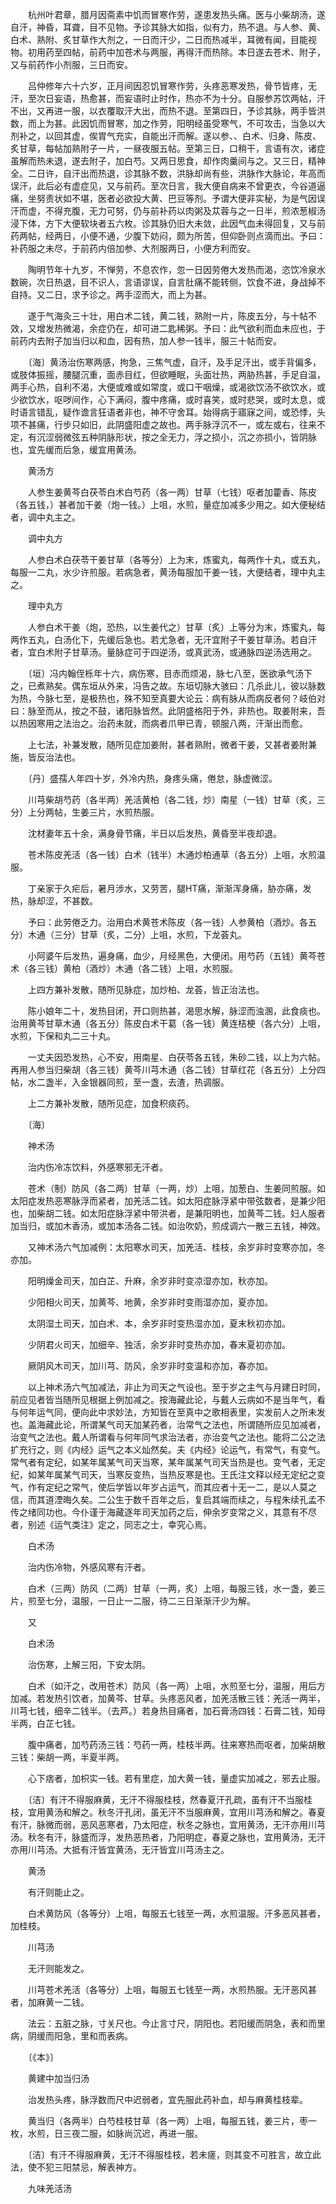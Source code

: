 <!-- { "loadSidebar": true } -->
　　杭州叶君章，腊月因斋素中饥而冒寒作劳，遂患发热头痛。医与小柴胡汤，遂自汗，神昏，耳聋，目不见物。予诊其脉大如指，似有力，热不退。与人参、黄、白术、熟附、炙甘草作大剂之，一日而汗少，二日而热减半，耳微有闻，目能视物。初用药至四帖，前药中加苍术与两服，再得汗而热除。本日遂去苍术、附子，又与前药作小剂服，三日而安。

　　吕仲修年六十六岁，正月间因忍饥冒寒作劳，头疼恶寒发热，骨节皆疼，无汗，至次日妄语，热愈甚，而妄语时止时作，热亦不为十分。自服参苏饮两帖，汗不出，又再进一服，以衣覆取汗大出，而热不退。至第四日，予诊其脉，两手皆洪数，而上为甚。此因饥而冒寒，加之作劳，阳明经虽受寒气，不可攻击，当急以大剂补之，以回其虚，俟胃气充实，自能出汗而解。遂以参、、白术、归身、陈皮、炙甘草，每帖加熟附子一片，一昼夜服五帖。至第三日，口稍干，言语有次，诸症虽解而热未退，遂去附子，加白芍。又两日思食，却作肉羹间与之。又三日，精神全。二日许，自汗出而热退，诊其脉不数，洪脉却尚有些，洪脉作大脉论，年高而误汗，此后必有虚症见，又与前药。至次日言，我大便自病来不曾更衣，今谷道逼痛，坐努责状如不堪，医者必欲投大黄、巴豆等剂。予谓大便非实秘，为是气因误汗而虚，不得充腹，无力可努，仍与前补药以肉粥及苁蓉与之一日半，煎浓葱椒汤浸下体，方下大便软块者五六枚。诊其脉仍旧大未敛，此因气血未得回复，又与前药两帖，经两日，小便不通，少腹下妨闷，颇为所苦，但仰卧则点滴而出。予曰：补药服之未尽，于前药内倍加参、大剂服两日，小便方利而安。

　　陶明节年十九岁，不惮劳，不息农作，忽一日因劳倦大发热而渴，恣饮冷泉水数碗，次日热退，目不识人，言语谬误，自言肚痛不能转侧，饮食不进，身战掉不自持。又二日，求予诊之。两手涩而大，而上为甚。

　　遂于气海灸三十壮，用白术二钱，黄二钱，熟附一片，陈皮五分，与十帖不效，又增发热微渴，余症仍在，却可进二匙稀粥。予曰：此气欲利而血未应也，于前药内去附子加当归以和血，因有热，加人参一钱半，服三十帖而安。

　　〔海〕黄汤治伤寒两感，拘急，三焦气虚，自汗，及手足汗出，或手背偏多，或肢体振摇，腰腿沉重，面赤目红，但欲睡眠，头面壮热，两胁热甚，手足自温，两手心热，自利不渴，大便或难或如常度，或口干咽燥，或渴欲饮汤不欲饮水，或少欲饮水，呕哕间作，心下满闷，腹中疼痛，或时喜笑，或时悲哭，或时太息，或时语言错乱，疑作谵言狂语者非也，神不守舍耳。始得病于寤寐之间，或恐悸，头项不甚痛，行步只如旧，此阴盛阳虚之故也。两手脉浮沉不一，或左或右，往来不定，有沉涩弱微弦五种阴脉形状，按之全无力，浮之损小，沉之亦损小，皆阴脉也，宜先缓而后急，缓宜用黄汤。

　　黄汤方

　　人参生姜黄芩白茯苓白术白芍药（各一两）甘草（七钱）呕者加藿香、陈皮（各五钱，）甚者加干姜（炮一钱。）上咀，水煎，量症加减多少用之。如大便秘结者，调中丸主之。

　　调中丸方

　　人参白术白茯苓干姜甘草（各等分）上为末，炼蜜丸，每两作十丸，或五丸，每服一二丸，水少许煎服。若病急者，黄汤每服加干姜一钱，大便结者，理中丸主之。

　　理中丸方

　　人参白术干姜（炮，恐热，以生姜代之）甘草（炙）上等分为末，炼蜜丸，每两作五丸，白汤化下，先缓后急也。若尤急者，无汗宜附子干姜甘草汤。若自汗者，宜白术附子甘草汤。量脉症可于四逆汤，或真武汤，或通脉四逆汤选用之。

　　〔垣〕冯内翰侄栎年十六，病伤寒，目赤而烦渴，脉七八至，医欲承气汤下之，已煮熟矣。偶东垣从外来，冯告之故。东垣切脉大骇曰：几杀此儿，彼以脉数为热，今脉七至，是极热也，殊不知至真要大论云：病有脉从而病反者何？岐伯对曰：脉至而从，按之不鼓，诸阳脉皆然。此阴盛格阳于外，非热也。取姜附来，吾以热因寒用之法治之。治药未就，而病者爪甲已青，顿服八两，汗渐出而愈。

　　上七法，补兼发散，随所见症加姜附，甚者熟附，微者干姜，又甚者姜附兼施，皆反治法也。

　　〔丹〕盛孺人年四十岁，外冷内热，身疼头痛，倦怠，脉虚微涩。

　　川芎柴胡芍药（各半两）羌活黄柏（各二钱，炒）南星（一钱）甘草（炙，三分）上分两帖，生姜三片，水煎热服。

　　沈材妻年五十余，满身骨节痛，半日以后发热，黄昏至半夜却退。

　　苍术陈皮羌活（各一钱）白术（钱半）木通炒柏通草（各五分）上咀，水煎温服。

　　丁亲家于久疟后，暑月涉水，又劳苦，腿HT痛，渐渐浑身痛，胁亦痛，发热，脉却涩，不甚数。

　　予曰：此劳倦乏力。治用白术黄苍术陈皮（各一钱）人参黄柏（酒炒。各五分）木通（三分）甘草（炙，二分）上咀，水煎，下龙荟丸。

　　小阿婆午后发热，遍身痛，血少，月经黑色，大便闭。用芍药（五钱）黄芩苍术（各三钱）黄柏（酒炒）木通（各二钱）上咀，水煎服。

　　上四方兼补发散，随所见脉症，加炒柏、龙荟，皆正治法也。

　　陈小娘年二十，发热目闭，开口则热甚，渴思水解，脉涩而浊溷，此食痰也。治用黄芩甘草木通（各五分）陈皮白术干葛（各一钱）黄连桔梗（各六分）上咀，水煎，下保和丸二三十丸。

　　一丈夫因恐发热，心不安，用南星、白茯苓各五钱，朱砂二钱，以上为六帖。再用人参当归柴胡（各三钱）黄芩川芎木通（各二钱）甘草红花（各五分）上分四帖，水二盏半，入金银器同煎，至一盏，去渣，热调服。

　　上二方兼补发散，随所见症，加食积痰药。

　　〔海〕

　　神术汤

　　治内伤冷冻饮料，外感寒邪无汗者。

　　苍术（制）防风（各二两）甘草（一两，炒）上咀，加葱白、生姜同煎服。如太阳症发热恶寒脉浮而紧者，加羌活二钱。如太阳症脉浮紧中带弦数者，是兼少阳也，加柴胡二钱。如太阳症脉浮紧中带洪者，是兼阳明也，加黄芩二钱。妇人服者加当归，或加木香汤，或加本汤各二钱。如治吹奶，煎成调六一散三五钱，神效。

　　又神术汤六气加减例：太阳寒水司天，加羌活、桂枝，余岁非时变寒亦加，冬亦加。

　　阳明燥金司天，加白芷、升麻，余岁非时变凉湿亦加，秋亦加。

　　少阳相火司天，加黄芩、地黄，余岁非时变雨湿亦加，夏亦加。

　　太阴湿土司天，加白术、本，余岁非时变热湿亦加，夏末秋初亦加。

　　少阴君火司天，加细辛、独活，余岁非时变热亦加，春末夏初亦加。

　　厥阴风木司天，加川芎、防风，余岁非时变温和亦加，春亦加。

　　以上神术汤六气加减法，非止为司天之气设也。至于岁之主气与月建日时同，前应见者皆当随所见根据上例加减之。按海藏此论，与戴人云病如不是当年气，看与何年运气同，便向此中求妙法，方知皆在至真中之歌相表里，实发前人之所未发也。盖海藏此论，所谓某气司天加某药者，治常气之法也，所谓随所应见加减者，治变气之法也。戴人所谓看与何年同气求治法者，亦治变气之法也。能将二公之法扩充行之，则《内经》运气之本义灿然矣。夫《内经》论运气，有常气，有变气。常气者有定纪，如某年属某气司天当寒，某年属某气司天当热是也。变气者，无定纪，如某年属某气司天，当寒反变热，当热反寒是也。王氏注文释以经无定纪之变气，作有定纪之常气，使后学皆以年岁占运气，而其应者十无一二，是以人莫之信，而其道湮晦久矣。二公生于数千百年之后，复启其端而续之，与程朱续孔孟不传之绪同功也。今仆谨于海藏逐年司天加药之后，伸余岁变常之义，其意有不尽者，别述《运气类注》定之，同志之士，幸究心焉。

　　白术汤

　　治内伤冷物，外感风寒有汗者。

　　白术（三两）防风（二两）甘草（一两，炙）上咀，每服三钱，水一盏，姜三片，煎至七分，温服，一日止一二服，待二三日渐渐汗少为解。

　　又

　　白术汤

　　治伤寒，上解三阳，下安太阴。

　　白术（如汗之，改用苍术）防风（各一两）上咀，水煎至七分，温服，用后方加减。若发热引饮者，加黄芩、甘草。头疼恶风者，加羌活散三钱：羌活一两半，川芎七钱，细辛二钱半。（去芦。）若身热目痛者，加石膏汤四钱：石膏二钱，知母半两，白芷七钱。

　　腹中痛者，加芍药汤三钱：芍药一两，桂枝半两。往来寒热而呕者，加柴胡散三钱：柴胡一两，半夏半两。

　　心下痞者，加枳实一钱。若有里症，加大黄一钱，量虚实加减之，邪去止服。

　　〔洁〕有汗不得服麻黄，无汗不得服桂枝，然春夏汗孔疏，虽有汗不当服桂枝，宜用黄汤和解之。秋冬汗孔闭，虽无汗不当服麻黄，宜用川芎汤和解之。春夏有汗，脉微而弱，恶风恶寒者，乃太阳症，秋冬之脉也，宜用黄汤，无汗亦用川芎汤。秋冬有汗，脉盛而浮，发热恶热者，乃阳明症，春夏之脉也，宜用黄汤，无汗亦用川芎汤。大抵有汗皆宜黄汤，无汗皆宜川芎汤主之。

　　黄汤

　　有汗则能止之。

　　白术黄防风（各等分）上咀，每服五七钱至一两，水煎温服。汗多恶风甚者，加桂枝。

　　川芎汤

　　无汗则能发之。

　　川芎苍术羌活（各等分）上咀，每服五七钱至一两，水煎热服。无汗恶风甚者，加麻黄一二钱。

　　法云：五脏之脉，寸关尺也。今止言寸尺，阴阳也。若阳缓而阴急，表和而里病，阴缓而阳急，里和而表病。

　　〔《本》〕

　　黄建中加当归汤

　　治发热头疼，脉浮数而尺中迟弱者，宜先服此药补血，却与麻黄桂枝辈。

　　黄当归（各两半）白芍桂枝甘草（各一两）上咀，每服五钱，姜三片，枣一枚，水煎，日三夜二服，如脉尚沉迟，再进一服。

　　〔洁〕有汗不得服麻黄，无汗不得服桂枝，若未瘥，则其变不可胜言，故立此法，使不犯三阳禁忌，解表神方。

　　九味羌活汤

